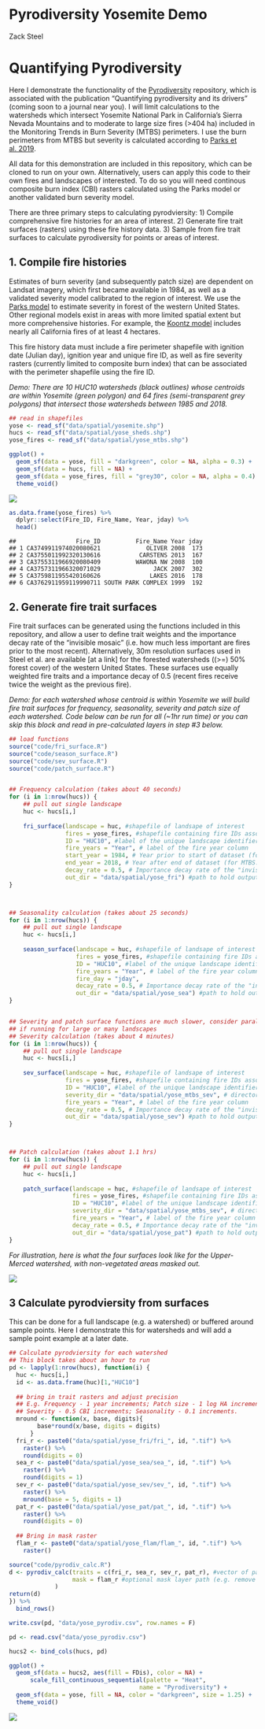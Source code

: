 Pyrodiversity Yosemite Demo
================
Zack Steel

# Quantifying Pyrodiversity

Here I demonstrate the functionality of the
[Pyrodiversity](https://github.com/zacksteel/pyrodiversity) repository,
which is associated with the publication “Quantifying pyrodiversity and
its drivers” (coming soon to a journal near you). I will limit
calculations to the watersheds which intersect Yosemite National Park in
California’s Sierra Nevada Mountains and to moderate to large size fires
(\>404 ha) included in the Monitoring Trends in Burn Severity (MTBS)
perimeters. I use the burn perimeters from MTBS but severity is
calculated according to [Parks et
al. 2019](https://www.mdpi.com/2072-4292/11/14/1735).

All data for this demonstration are included in this repository, which
can be cloned to run on your own. Alternatively, users can apply this
code to their own fires and landscapes of interested. To do so you will
need continous composite burn index (CBI) rasters calculated using the
Parks model or another validated burn severity model.

There are three primary steps to calculating pyrodviersity: 1) Compile
comprehensive fire histories for an area of interest. 2) Generate fire
trait surfaces (rasters) using these fire history data. 3) Sample from
fire trait surfaces to calculate pyrodiversity for points or areas of
interest.

## 1\. Compile fire histories

Estimates of burn severity (and subsequently patch size) are dependent
on Landsat imagery, which first became available in 1984, as well as a
validated severity model calibrated to the region of interest. We use
the [Parks model](https://www.mdpi.com/2072-4292/11/14/1735) to estimate
severity in forest of the western United States. Other regional models
exist in areas with more limited spatial extent but more comprehensive
histories. For example, the [Koontz model](https://osf.io/ke4qj/#!)
includes nearly all California fires of at least 4 hectares.

This fire history data must include a fire perimeter shapefile with
ignition date (Julian day), ignition year and unique fire ID, as well as
fire severity rasters (currently limited to composite burn index) that
can be associated with the perimeter shapefile using the fire ID.

*Demo: There are 10 HUC10 watersheds (black outlines) whose centroids
are within Yosemite (green polygon) and 64 fires (semi-transparent grey
polygons) that intersect those watersheds between 1985 and 2018.*

``` r
## read in shapefiles
yose <- read_sf("data/spatial/yosemite.shp")
hucs <- read_sf("data/spatial/yose_sheds.shp")
yose_fires <- read_sf("data/spatial/yose_mtbs.shp") 

ggplot() +
  geom_sf(data = yose, fill = "darkgreen", color = NA, alpha = 0.3) +
  geom_sf(data = hucs, fill = NA) +
  geom_sf(data = yose_fires, fill = "grey30", color = NA, alpha = 0.4) +
  theme_void()
```

![](YosemiteDemo_files/figure-gfm/unnamed-chunk-1-1.png)<!-- -->

``` r
as.data.frame(yose_fires) %>% 
  dplyr::select(Fire_ID, Fire_Name, Year, jday) %>% 
  head()
```

    ##                 Fire_ID          Fire_Name Year jday
    ## 1 CA3749911974020080621             OLIVER 2008  173
    ## 2 CA3755011992320130616           CARSTENS 2013  167
    ## 3 CA3755311966920080409          WAWONA NW 2008  100
    ## 4 CA3757311966320071029               JACK 2007  302
    ## 5 CA3759811955420160626              LAKES 2016  178
    ## 6 CA3762911959119990711 SOUTH PARK COMPLEX 1999  192

## 2\. Generate fire trait surfaces

Fire trait surfaces can be generated using the functions included in
this repository, and allow a user to define trait weights and the
importance decay rate of the “invisible mosaic” (i.e. how much less
important are fires prior to the most recent). Alternatively, 30m
resolution surfaces used in Steel et al. are available \[at a link\] for
the forested watersheds (\(>=\) 50% forest cover) of the western United
States. These surfaces use equally weighted fire traits and a importance
decay of 0.5 (recent fires receive twice the weight as the previous
fire).

*Demo: for each watershed whose centroid is within Yosemite we will
build fire trait surfaces for frequency, seasonality, severity and patch
size of each watershed. Code below can be run for all (\~1hr run time)
or you can skip this block and read in pre-calculated layers in step \#3
below.*

``` r
## load functions
source("code/fri_surface.R")
source("code/season_surface.R")
source("code/sev_surface.R")
source("code/patch_surface.R")


## Frequency calculation (takes about 40 seconds)
for (i in 1:nrow(hucs)) {
    ## pull out single landscape          
    huc <- hucs[i,]
    
    fri_surface(landscape = huc, #shapefile of landsape of interest
                fires = yose_fires, #shapefile containing fire IDs associated with severity rasters
                ID = "HUC10", #label of the unique landscape identifier
                fire_years = "Year", # label of the fire year column
                start_year = 1984, # Year prior to start of dataset (for landsat: 1983)
                end_year = 2018, # Year after end of dataset (for MTBS: 2018)
                decay_rate = 0.5, # Importance decay rate of the "invisible mosaic", between [0,1)
                out_dir = "data/spatial/yose_fri") #path to hold output rasters
}



## Seasonality calculation (takes about 25 seconds)
for (i in 1:nrow(hucs)) {
    ## pull out single landscape          
    huc <- hucs[i,]
    
    season_surface(landscape = huc, #shapefile of landsape of interest
                   fires = yose_fires, #shapefile containing fire IDs associated with severity rasters
                   ID = "HUC10", #label of the unique landscape identifier
                   fire_years = "Year", # label of the fire year column
                   fire_day = "jday",
                   decay_rate = 0.5, # Importance decay rate of the "invisible mosaic", between [0,1)
                   out_dir = "data/spatial/yose_sea") #path to hold output rasters
}


## Severity and patch surface functions are much slower, consider parallel processing
## if running for large or many landscapes
## Severity calculation (takes about 4 minutes)
for (i in 1:nrow(hucs)) {
    ## pull out single landscape          
    huc <- hucs[i,]
    
    sev_surface(landscape = huc, #shapefile of landsape of interest
                fires = yose_fires, #shapefile containing fire IDs associated with severity rasters
                ID = "HUC10", #label of the unique landscape identifier
                severity_dir = "data/spatial/yose_mtbs_sev", # directory where fire rasters are held
                fire_years = "Year", # label of the fire year column
                decay_rate = 0.5, # Importance decay rate of the "invisible mosaic", between [0,1)
                out_dir = "data/spatial/yose_sev") #path to hold output rasters
}



## Patch calculation (takes about 1.1 hrs)
for (i in 1:nrow(hucs)) {
    ## pull out single landscape          
    huc <- hucs[i,]
    
    patch_surface(landscape = huc, #shapefile of landsape of interest
                  fires = yose_fires, #shapefile containing fire IDs associated with severity rasters
                  ID = "HUC10", #label of the unique landscape identifier
                  severity_dir = "data/spatial/yose_mtbs_sev", # directory where fire rasters are held
                  fire_years = "Year", # label of the fire year column
                  decay_rate = 0.5, # Importance decay rate of the "invisible mosaic", between [0,1)
                  out_dir = "data/spatial/yose_pat") #path to hold output rasters
}
```

*For illustration, here is what the four surfaces look like for the
Upper-Merced watershed, with non-vegetated areas masked out.*

![](../figures/ex2_surfaces.png)

## 3 Calculate pyrodviersity from surfaces

This can be done for a full landscape (e.g. a watershed) or buffered
around sample points. Here I demonstrate this for watersheds and will
add a sample point example at a later date.

``` r
## Calculate pyrodviersity for each watershed
## This block takes about an hour to run
pd <- lapply(1:nrow(hucs), function(i) {
  huc <- hucs[i,]
  id <- as.data.frame(huc)[1,"HUC10"]
  
  ## bring in trait rasters and adjust precision   
  ## E.g. Frequency - 1 year increments; Patch size - 1 log HA increments; 
  ## Severity - 0.5 CBI increments; Seasonality - 0.1 increments.
  mround <- function(x, base, digits){
        base*round(x/base, digits = digits)
      } 
  fri_r <- paste0("data/spatial/yose_fri/fri_", id, ".tif") %>% 
    raster() %>% 
    round(digits = 0)
  sea_r <- paste0("data/spatial/yose_sea/sea_", id, ".tif") %>% 
    raster() %>% 
    round(digits = 1)
  sev_r <- paste0("data/spatial/yose_sev/sev_", id, ".tif") %>% 
    raster() %>% 
    mround(base = 5, digits = 1)
  pat_r <- paste0("data/spatial/yose_pat/pat_", id, ".tif") %>% 
    raster() %>% 
    round(digits = 0)
  
  ## Bring in mask raster
  flam_r <- paste0("data/spatial/yose_flam/flam_", id, ".tif") %>% 
    raster()

source("code/pyrodiv_calc.R")
d <- pyrodiv_calc(traits = c(fri_r, sea_r, sev_r, pat_r), #vector of paths to trait rasters 
                  mask = flam_r #optional mask layer path (e.g. remove non-flammable areas)
             )
return(d)
}) %>% 
  bind_rows()

write.csv(pd, "data/yose_pyrodiv.csv", row.names = F)
```

``` r
pd <- read.csv("data/yose_pyrodiv.csv")

hucs2 <- bind_cols(hucs, pd)

ggplot() +
  geom_sf(data = hucs2, aes(fill = FDis), color = NA) +
      scale_fill_continuous_sequential(palette = "Heat",
                                     name = "Pyrodiversity") +
  geom_sf(data = yose, fill = NA, color = "darkgreen", size = 1.25) +
  theme_void()
```

![](YosemiteDemo_files/figure-gfm/unnamed-chunk-4-1.png)<!-- -->
